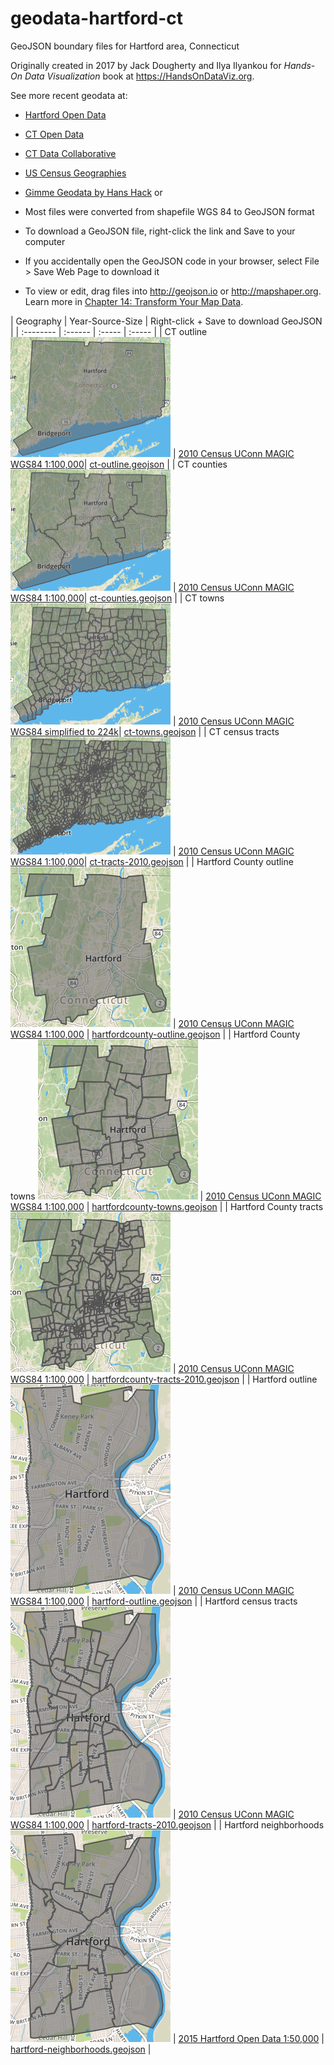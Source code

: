 # geodata-hartford-ct
GeoJSON boundary files for Hartford area, Connecticut

Originally created in 2017 by Jack Dougherty and Ilya Ilyankou for *Hands-On Data Visualization* book at https://HandsOnDataViz.org.

See more recent geodata at:
- [Hartford Open Data](https://data.hartford.gov)
- [CT Open Data](https://data.ct.gov)
- [CT Data Collaborative](https://www.ctdata.org)
- [US Census Geographies](https://www.census.gov/geographies.html)
- [Gimme Geodata by Hans Hack](http://hanshack.com/geotools/gimmegeodata/) or

- Most files were converted from shapefile WGS 84 to GeoJSON format
- To download a GeoJSON file, right-click the link and Save to your computer
- If you accidentally open the GeoJSON code in your browser, select File > Save Web Page to download it
- To view or edit, drag files into http://geojson.io or http://mapshaper.org. Learn more in [Chapter 14: Transform Your Map Data](https://handsondataviz.org/transform.html).

| Geography | Year-Source-Size  | Right-click + Save to download GeoJSON |
| :-------- | :------ | :----- | :-----   |
| CT outline ![](data/ct-outline.png) | [2010 Census UConn MAGIC WGS84 1:100,000](http://magic.lib.uconn.edu/connecticut_data.html#boundaries)|  [ct-outline.geojson](data/ct-outline.geojson) |
| CT counties ![](data/ct-counties.png) | [2010 Census UConn MAGIC WGS84 1:100,000](http://magic.lib.uconn.edu/connecticut_data.html#boundaries)|  [ct-counties.geojson](data/ct-counties.geojson) |
| CT towns ![](data/ct-towns.png) | [2010 Census UConn MAGIC WGS84 simplified to 224k](http://magic.lib.uconn.edu/connecticut_data.html#boundaries)|  [ct-towns.geojson](data/ct-towns.geojson) |
| CT census tracts ![](data/ct-tracts-2010.png) | [2010 Census UConn MAGIC WGS84 1:100,000](http://magic.lib.uconn.edu/connecticut_data.html#boundaries)|  [ct-tracts-2010.geojson](data/ct-tracts-2010.geojson) |
| Hartford County outline ![](data/hartfordcounty-outline.png) | [2010 Census UConn MAGIC WGS84 1:100,000](http://magic.lib.uconn.edu/connecticut_data.html#boundaries) | [hartfordcounty-outline.geojson](data/hartfordcounty-outline.geojson) |
| Hartford County towns ![](data/hartfordcounty-towns.png) | [2010 Census UConn MAGIC WGS84 1:100,000](http://magic.lib.uconn.edu/connecticut_data.html#boundaries) | [hartfordcounty-towns.geojson](data/hartfordcounty-towns.geojson) |
| Hartford County tracts ![](data/hartfordcounty-tracts-2010.png) | [2010 Census UConn MAGIC WGS84 1:100,000](http://magic.lib.uconn.edu/connecticut_data.html#boundaries) | [hartfordcounty-tracts-2010.geojson](data/hartfordcounty-tracts-2010.geojson) |
| Hartford outline ![](data/hartford-outline.png) | [2010 Census UConn MAGIC WGS84 1:100,000](http://magic.lib.uconn.edu/connecticut_data.html#boundaries) | [hartford-outline.geojson](data/hartford-outline.geojson) |
| Hartford census tracts ![](data/hartford-tracts-2010.png) | [2010 Census UConn MAGIC WGS84 1:100,000](http://magic.lib.uconn.edu/connecticut_data.html#boundaries) | [hartford-tracts-2010.geojson](data/hartford-tracts-2010.geojson) |
| Hartford neighborhoods ![](data/hartford-neighborhoods.png) | [2015 Hartford Open Data 1:50,000](http://gisdata.hartford.gov/datasets/d3deb11bfd9242ce9c927187c512da9e_5) | [hartford-neighborhoods.geojson](data/hartford-neighborhoods.geojson) |
